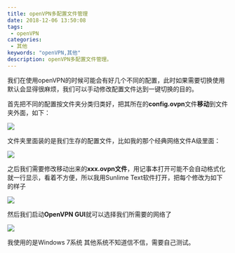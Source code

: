 ```yaml
---
title: openVPN多配置文件管理
date: 2018-12-06 13:50:08
tags: 
 - openVPN
categories: 
 - 其他
keywords: "openVPN,其他"
description: openVPN多配置文件管理。
---
```



我们在使用openVPN的时候可能会有好几个不同的配置，此时如果需要切换使用默认会显得很麻烦，我们可以手动修改配置文件达到一键切换的目的。

首先把不同的配置按文件夹分类归类好，把其所在的**config.ovpn**文件**移动**到文件夹外面，如下：

![](https://i.imgur.com/aFvnCwR.jpg)

文件夹里面装的是我们生存的配置文件，比如我的那个经典网络文件A级里面：

![](https://i.imgur.com/0WPJQMF.jpg)

之后我们需要修改移动出来的**xxx.ovpn文件**，用记事本打开可能不会自动格式化就一行显示，看着不方便，所以我用Sunlime Text软件打开，把每个修改为如下的样子

![](https://i.imgur.com/6Z8r8eH.jpg)

然后我们启动**OpenVPN GUI**就可以选择我们所需要的网络了

![](https://i.imgur.com/WISrKsq.jpg)

我使用的是Windows 7系统 其他系统不知道信不信，需要自己测试。

